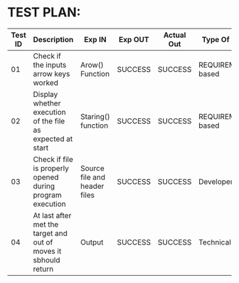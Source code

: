 # TEST PLAN:


| **Test ID** | **Description**                                              | **Exp IN** | **Exp OUT** | **Actual Out** |**Type Of Test**  |    
|-------------|---------------------------------------------------------------|------------|-------------|----------------|------------------|
|  01         |Check if the inputs arrow keys worked|Arow() Function  | SUCCESS | SUCCESS |REQUIREMENT based |
|  02         |Display whether execution of the file as expected at start|Staring() function| SUCCESS |SUCCESS |REQUIREMENT based|
|  03         |Check if file is properly opened during program execution| Source file and header files|SUCCESS | SUCCESS |Developement|
|  04         |At last after met the target and out of moves it sbhould return|Output|SUCCESS | SUCCESS |Technical|

